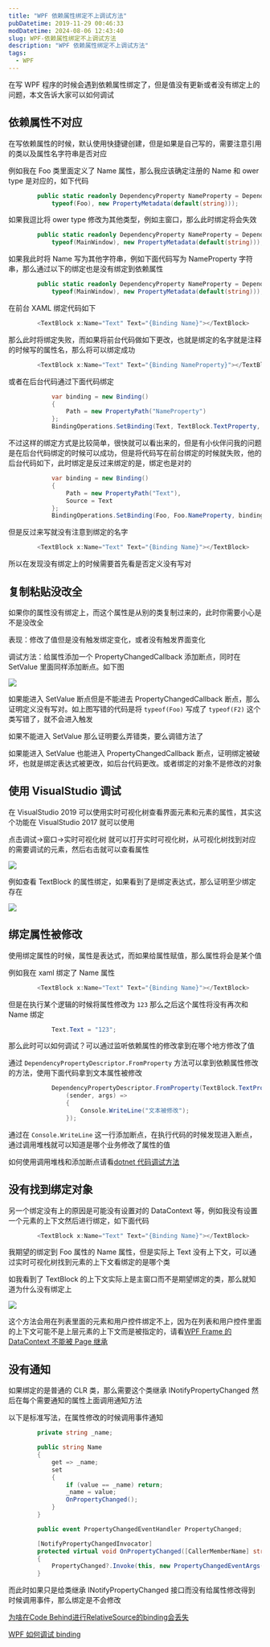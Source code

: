 ```yaml
---
title: "WPF 依赖属性绑定不上调试方法"
pubDatetime: 2019-11-29 00:46:33
modDatetime: 2024-08-06 12:43:40
slug: WPF-依赖属性绑定不上调试方法
description: "WPF 依赖属性绑定不上调试方法"
tags:
  - WPF
---
```





在写 WPF 程序的时候会遇到依赖属性绑定了，但是值没有更新或者没有绑定上的问题，本文告诉大家可以如何调试

<!--more-->


<!-- CreateTime:2019/11/29 8:46:33 -->

<!-- csdn -->

## 依赖属性不对应

在写依赖属性的时候，默认使用快捷键创建，但是如果是自己写的，需要注意引用的类以及属性名字符串是否对应

例如我在 Foo 类里面定义了 Name 属性，那么我应该确定注册的 Name 和 ower type 是对应的，如下代码

```csharp
        public static readonly DependencyProperty NameProperty = DependencyProperty.Register("Name", typeof(string),
            typeof(Foo), new PropertyMetadata(default(string)));
```

如果我逗比将 ower type 修改为其他类型，例如主窗口，那么此时绑定将会失效

```csharp
        public static readonly DependencyProperty NameProperty = DependencyProperty.Register("Name", typeof(string),
            typeof(MainWindow), new PropertyMetadata(default(string)));
```

如果我此时将 Name 写为其他字符串，例如下面代码写为 NameProperty 字符串，那么通过以下的绑定也是没有绑定到依赖属性

```csharp
        public static readonly DependencyProperty NameProperty = DependencyProperty.Register("NameProperty", typeof(string),
            typeof(MainWindow), new PropertyMetadata(default(string)));
```

在前台 XAML 绑定代码如下

```csharp
        <TextBlock x:Name="Text" Text="{Binding Name}"></TextBlock>
```

那么此时将绑定失败，而如果将前台代码做如下更改，也就是绑定的名字就是注释的时候写的属性名，那么将可以绑定成功

```csharp
        <TextBlock x:Name="Text" Text="{Binding NameProperty}"></TextBlock>
```

或者在后台代码通过下面代码绑定

```csharp
            var binding = new Binding()
            {
                Path = new PropertyPath("NameProperty")
            };
            BindingOperations.SetBinding(Text, TextBlock.TextProperty, binding);
```

不过这样的绑定方式是比较简单，很快就可以看出来的，但是有小伙伴问我的问题是在后台代码绑定的时候可以成功，但是将代码写在前台绑定的时候就失败，他的后台代码如下，此时绑定是反过来绑定的是，绑定也是对的

```csharp
            var binding = new Binding()
            {
                Path = new PropertyPath("Text"),
                Source = Text
            };
            BindingOperations.SetBinding(Foo, Foo.NameProperty, binding);

```

但是反过来写就没有注意到绑定的名字

```csharp
        <TextBlock x:Name="Text" Text="{Binding Name}"></TextBlock>
```

所以在发现没有绑定上的时候需要首先看是否定义没有写对

## 复制粘贴没改全

如果你的属性没有绑定上，而这个属性是从别的类复制过来的，此时你需要小心是不是没改全

表现：修改了值但是没有触发绑定变化，或者没有触发界面变化

调试方法：给属性添加一个 PropertyChangedCallback 添加断点，同时在 SetValue 里面同样添加断点。如下图

<!-- ![](images/img-WPF 依赖属性绑定不上调试方法3.png) -->

![](images/img-lindexi%2F20206181034574822.jpg)

如果能进入 SetValue 断点但是不能进去 PropertyChangedCallback 断点，那么证明定义没有写对。如上图写错的代码是将 `typeof(Foo)` 写成了 `typeof(F2)` 这个类写错了，就不会进入触发

如果不能进入 SetValue 那么证明要么弄错类，要么调错方法了

如果能进入 SetValue 也能进入 PropertyChangedCallback 断点，证明绑定被破坏，也就是绑定表达式被更改，如后台代码更改。或者绑定的对象不是修改的对象

## 使用 VisualStudio 调试

在 VisualStudio 2019 可以使用实时可视化树查看界面元素和元素的属性，其实这个功能在 VisualStudio 2017 就可以使用

点击调试->窗口->实时可视化树 就可以打开实时可视化树，从可视化树找到对应的需要调试的元素，然后右击就可以查看属性

<!-- ![](images/img-WPF 依赖属性绑定不上调试方法0.png) -->

![](images/img-lindexi%2F20198218549438.png)

例如查看 TextBlock 的属性绑定，如果看到了是绑定表达式，那么证明至少绑定存在

<!-- ![](images/img-WPF 依赖属性绑定不上调试方法1.png) -->

![](images/img-lindexi%2F201982185436807.png)

## 绑定属性被修改

使用绑定属性的时候，属性是表达式，而如果给属性赋值，那么属性将会是某个值

例如我在 xaml 绑定了 Name 属性

```csharp
        <TextBlock x:Name="Text" Text="{Binding Name}"></TextBlock>
```

但是在执行某个逻辑的时候将属性修改为 `123` 那么之后这个属性将没有再次和 Name 绑定

```csharp
            Text.Text = "123";
```

那么此时可以如何调试？可以通过监听依赖属性的修改拿到在哪个地方修改了值

通过 `DependencyPropertyDescriptor.FromProperty` 方法可以拿到依赖属性修改的方法，使用下面代码拿到文本属性被修改

```csharp
            DependencyPropertyDescriptor.FromProperty(TextBlock.TextProperty,typeof(TextBlock)).AddValueChanged(Text,
                (sender, args) =>
                {
                    Console.WriteLine("文本被修改");
                });
```

通过在 `Console.WriteLine` 这一行添加断点，在执行代码的时候发现进入断点，通过调用堆栈就可以知道是哪个业务修改了属性的值

如何使用调用堆栈和添加断点请看[dotnet 代码调试方法](https://blog.lindexi.com/post/dotnet-%E4%BB%A3%E7%A0%81%E8%B0%83%E8%AF%95%E6%96%B9%E6%B3%95.html)

## 没有找到绑定对象

另一个绑定没有上的原因是可能没有设置对的 DataContext 等，例如我没有设置一个元素的上下文然后进行绑定，如下面代码

```csharp
        <TextBlock x:Name="Text" Text="{Binding Name}"></TextBlock>
```

我期望的绑定到 Foo 属性的 Name 属性，但是实际上 Text 没有上下文，可以通过实时可视化树找到元素的上下文看绑定的是哪个类

如我看到了 TextBlock 的上下文实际上是主窗口而不是期望绑定的类，那么就知道为什么没有绑定上

<!-- ![](images/img-WPF 依赖属性绑定不上调试方法2.png) -->

![](images/img-lindexi%2F201982191819540.png)

这个方法会用在列表里面的元素和用户控件绑定不上，因为在列表和用户控件里面的上下文可能不是上层元素的上下文而是被指定的，请看[WPF Frame 的 DataContext 不能被 Page 继承](https://blog.lindexi.com/post/wpf-frame-%E7%9A%84-datacontext-%E4%B8%8D%E8%83%BD%E8%A2%AB-page-%E7%BB%A7%E6%89%BF )

## 没有通知

如果绑定的是普通的 CLR 类，那么需要这个类继承 INotifyPropertyChanged 然后在每个需要通知的属性上面调用通知方法

以下是标准写法，在属性修改的时候调用事件通知

```csharp
        private string _name;

        public string Name
        {
            get => _name;
            set
            {
                if (value == _name) return;
                _name = value;
                OnPropertyChanged();
            }
        }

        public event PropertyChangedEventHandler PropertyChanged;

        [NotifyPropertyChangedInvocator]
        protected virtual void OnPropertyChanged([CallerMemberName] string propertyName = null)
        {
            PropertyChanged?.Invoke(this, new PropertyChangedEventArgs(propertyName));
        }
```

而此时如果只是给类继承 INotifyPropertyChanged 接口而没有给属性修改得到时候调用事件，那么绑定是不会修改

[为啥在Code Behind进行RelativeSource的binding会丢失](https://huangtengxiao.gitee.io/post/%E4%B8%BA%E5%95%A5%E5%9C%A8Code-Behind%E8%BF%9B%E8%A1%8CRelativeSource%E7%9A%84binding%E4%BC%9A%E4%B8%A2%E5%A4%B1.html )

[WPF 如何调试 binding](https://blog.lindexi.com/post/WPF-%E5%A6%82%E4%BD%95%E8%B0%83%E8%AF%95-binding.html )

